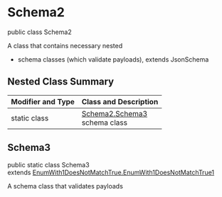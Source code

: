 # Schema2
public class Schema2

A class that contains necessary nested
- schema classes (which validate payloads), extends JsonSchema

## Nested Class Summary
| Modifier and Type | Class and Description |
| ----------------- | ---------------------- |
| static class | [Schema2.Schema3](#schema3)<br> schema class |

## Schema3
public static class Schema3<br>
extends [EnumWith1DoesNotMatchTrue.EnumWith1DoesNotMatchTrue1](../../../../../../components/schemas/EnumWith1DoesNotMatchTrue.md#enumwith1doesnotmatchtrue1)

A schema class that validates payloads
